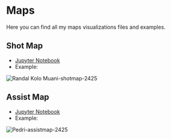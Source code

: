 # Maps
Here you can find all my maps visualizations files and examples.

## Shot Map
- [Jupyter Notebook](https://gibranium.github.io/maps/SHOT-MAP.html)
- Example:

![Randal Kolo Muani-shotmap-2425](https://github.com/user-attachments/assets/c1d48b62-740a-4a62-ab95-a60dd9fde6b5)

## Assist Map
- [Jupyter Notebook](https://gibranium.github.io/maps/ASSIST-MAP.html)
- Example:

![Pedri-assistmap-2425](https://github.com/user-attachments/assets/54e53bff-405e-4ac7-8b6b-324851b28000)

